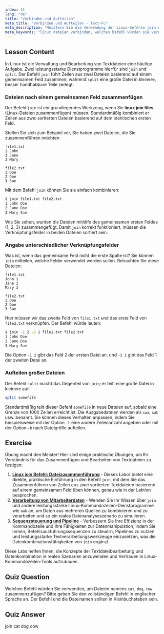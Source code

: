 ```yaml
---
index: 11
lang: "de"
title: "Verbinden und Aufteilen"
meta_title: "Verbinden und Aufteilen - Text-Fu"
meta_description: "Meistern Sie die Verwendung der Linux-Befehle join und split. Lernen Sie, Dateien effizient anhand gemeinsamer Felder zu verbinden und große Dateien in kleinere Teile aufzuteilen. Diese Anleitung behandelt, welchen Befehl Sie verwenden würden, um Dateien wie katze, hund, kuh zu verbinden, und andere praktische Beispiele."
meta_keywords: "linux dateien verbinden, welchen befehl würden sie verwenden um dateien zu verbinden, linux join befehl, linux split befehl, dateimanipulation, kommandozeile, textverarbeitung"
---
```


## Lesson Content

In Linux ist die Verwaltung und Bearbeitung von Textdateien eine häufige Aufgabe. Zwei leistungsstarke Dienstprogramme hierfür sind `join` und `split`. Der Befehl `join` führt Zeilen aus zwei Dateien basierend auf einem gemeinsamen Feld zusammen, während `split` eine große Datei in kleinere, besser handhabbare Teile zerlegt.

### Dateien nach einem gemeinsamen Feld zusammenfügen

Der Befehl `join` ist ein grundlegendes Werkzeug, wenn Sie **linux join files** (Linux-Dateien zusammenfügen) müssen. Standardmäßig kombiniert er Zeilen aus zwei sortierten Dateien basierend auf dem identischen ersten Feld.

Stellen Sie sich zum Beispiel vor, Sie haben zwei Dateien, die Sie zusammenführen möchten:

```plaintext
file1.txt
1 John
2 Jane
3 Mary

file2.txt
1 Doe
2 Doe
3 Sue
```

Mit dem Befehl `join` können Sie sie einfach kombinieren:

```bash
$ join file1.txt file2.txt
1 John Doe
2 Jane Doe
3 Mary Sue
```

Wie Sie sehen, wurden die Dateien mithilfe des gemeinsamen ersten Feldes (1, 2, 3) zusammengefügt. Damit `join` korrekt funktioniert, müssen die Verknüpfungsfelder in beiden Dateien sortiert sein.

### Angabe unterschiedlicher Verknüpfungsfelder

Was ist, wenn das gemeinsame Feld nicht die erste Spalte ist? Sie können `join` mitteilen, welche Felder verwendet werden sollen. Betrachten Sie diese Dateien:

```plaintext
file1.txt
John 1
Jane 2
Mary 3

file2.txt
1 Doe
2 Doe
3 Sue
```

Hier müssen wir das zweite Feld von `file1.txt` und das erste Feld von `file2.txt` verknüpfen. Der Befehl würde lauten:

```bash
$ join -1 2 -2 1 file1.txt file2.txt
1 John Doe
2 Jane Doe
3 Mary Sue
```

Die Option `-1 2` gibt das Feld 2 der ersten Datei an, und `-2 1` gibt das Feld 1 der zweiten Datei an.

### Aufteilen großer Dateien

Der Befehl `split` macht das Gegenteil von `join`; er teilt eine große Datei in kleinere auf.

```bash
split somefile
```

Standardmäßig teilt dieser Befehl `somefile` in neue Dateien auf, sobald eine Grenze von 1000 Zeilen erreicht ist. Die Ausgabedateien werden als `xaa`, `xab` usw. benannt. Sie können dieses Verhalten anpassen, indem Sie beispielsweise mit der Option `-l` eine andere Zeilenanzahl angeben oder mit der Option `-b` nach Dateigröße aufteilen.

## Exercise

Übung macht den Meister! Hier sind einige praktische Übungen, um Ihr Verständnis für das Zusammenfügen und Bearbeiten von Textdateien zu festigen:

1. **[Linux join Befehl: Dateizusammenführung](https://labex.io/de/labs/linux-linux-join-command-file-joining-219193)** - Dieses Labor bietet eine direkte, praktische Einführung in den Befehl `join`, mit dem Sie das Zusammenführen von Zeilen aus zwei sortierten Textdateien basierend auf einem gemeinsamen Feld üben können, genau wie in der Lektion besprochen.
2. **[Verarbeitung von Mitarbeiterdaten](https://labex.io/de/labs/linux-processing-employees-data-388132)** - Wenden Sie Ihr Wissen über `join` und andere leistungsstarke Linux-Kommandozeilen-Dienstprogramme wie `awk` an, um Daten aus mehreren Quellen zu kombinieren und zu verarbeiten und so ein reales Datenanalyseszenario zu simulieren.
3. **[Sequenzsteuerung und Pipeline](https://labex.io/de/labs/linux-sequence-control-and-pipeline-17994)** - Verbessern Sie Ihre Effizienz in der Kommandozeile und Ihre Fähigkeiten zur Datenmanipulation, indem Sie lernen, Befehlsausführungssequenzen zu steuern, Pipelines zu nutzen und leistungsstarke Textverarbeitungswerkzeuge einzusetzen, was die Datenkombinationsfähigkeiten von `join` ergänzt.

Diese Labs helfen Ihnen, die Konzepte der Textdateibearbeitung und Datenkombination in realen Szenarien anzuwenden und Vertrauen in Linux-Kommandozeilen-Tools aufzubauen.

## Quiz Question

Welchen Befehl würden Sie verwenden, um Dateien namens `cat`, `dog`, `cow` zusammenzufügen? Bitte geben Sie den vollständigen Befehl in englischer Sprache an. Der Befehl und die Dateinamen sollten in Kleinbuchstaben sein.

## Quiz Answer

join cat dog cow
